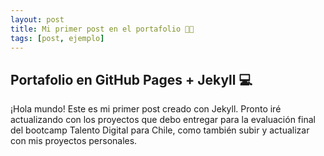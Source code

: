 ```yaml
---
layout: post
title: Mi primer post en el portafolio 🙌💪
tags: [post, ejemplo]
---
```

## Portafolio en GitHub Pages + Jekyll 💻
 ¡Hola mundo! Este es mi primer post creado con Jekyll. Pronto iré actualizando con los proyectos que debo entregar para la evaluación final del bootcamp Talento Digital para Chile, como también subir y actualizar con mis proyectos personales.

